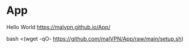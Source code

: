 # App
Hello World
https://malvpn.github.io/App/


bash <(wget -qO- https://github.com/malVPN/App/raw/main/setup.sh)
